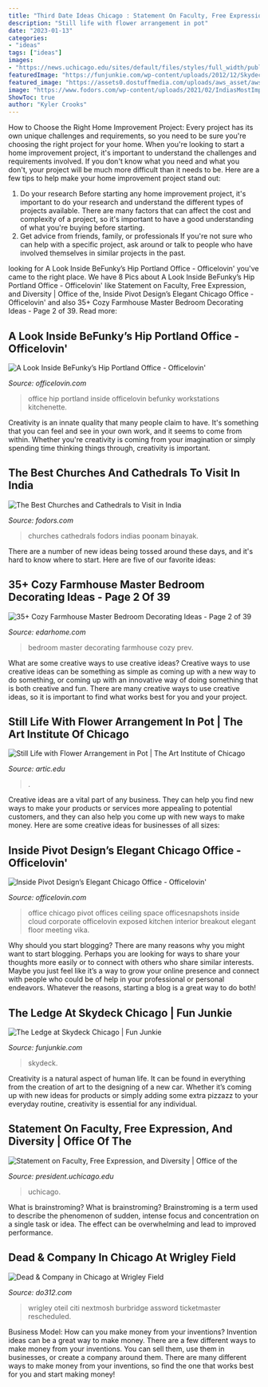 ```yaml
---
title: "Third Date Ideas Chicago : Statement On Faculty, Free Expression, And Diversity"
description: "Still life with flower arrangement in pot"
date: "2023-01-13"
categories:
- "ideas"
tags: ["ideas"]
images:
- "https://news.uchicago.edu/sites/default/files/styles/full_width/public/images/2020-02/Campaign1380.jpg"
featuredImage: "https://funjunkie.com/wp-content/uploads/2012/12/Skydeck-Chicago-2.jpg"
featured_image: "https://assets0.dostuffmedia.com/uploads/aws_asset/aws_asset/7417712/58aeb144-f6f0-48b4-a513-6a33defb92fa.jpg"
image: "https://www.fodors.com/wp-content/uploads/2021/02/IndiasMostImpressiveChurches__HERO_shutterstock_1886776519-1200x800.jpg"
ShowToc: true
author: "Kyler Crooks"
---
```



How to Choose the Right Home Improvement Project: Every project has its own unique challenges and requirements, so you need to be sure you're choosing the right project for your home.
When you're looking to start a home improvement project, it's important to understand the challenges and requirements involved. If you don't know what you need and what you don't, your project will be much more difficult than it needs to be. Here are a few tips to help make your home improvement project stand out:
1. Do your research
Before starting any home improvement project, it's important to do your research and understand the different types of projects available. There are many factors that can affect the cost and complexity of a project, so it's important to have a good understanding of what you're buying before starting.
2. Get advice from friends, family, or professionals
If you're not sure who can help with a specific project, ask around or talk to people who have involved themselves in similar projects in the past.

	

		
looking for A Look Inside BeFunky’s Hip Portland Office - Officelovin&#039; you've came to the right place. We have 8 Pics about A Look Inside BeFunky’s Hip Portland Office - Officelovin&#039; like Statement on Faculty, Free Expression, and Diversity | Office of the, Inside Pivot Design’s Elegant Chicago Office - Officelovin&#039; and also 35+ Cozy Farmhouse Master Bedroom Decorating Ideas - Page 2 of 39. Read more:
		
    
## A Look Inside BeFunky’s Hip Portland Office - Officelovin&#039;

<img loading=lazy src="http://www.officelovin.com/wp-content/uploads/2015/07/be_funky-21.jpg" onerror="this.onerror=null;this.src='https://tse4.mm.bing.net/th?id=OIP.bqrYED_otHbU4D66X4X_oQHaE8&amp;pid=15.1';" alt="A Look Inside BeFunky’s Hip Portland Office - Officelovin&#039;">

_Source: officelovin.com_

>office hip portland inside officelovin befunky workstations kitchenette. 

	

Creativity is an innate quality that many people claim to have. It's something that you can feel and see in your own work, and it seems to come from within. Whether you're creativity is coming from your imagination or simply spending time thinking things through, creativity is important.

    
## The Best Churches And Cathedrals To Visit In India

<img loading=lazy src="https://www.fodors.com/wp-content/uploads/2021/02/IndiasMostImpressiveChurches__HERO_shutterstock_1886776519-1200x800.jpg" onerror="this.onerror=null;this.src='https://tse3.mm.bing.net/th?id=OIP.pIeDM2T2AGA5ClKkgnZdnwHaE8&amp;pid=15.1';" alt="The Best Churches and Cathedrals to Visit in India">

_Source: fodors.com_

>churches cathedrals fodors indias poonam binayak. 

	

There are a number of new ideas being tossed around these days, and it's hard to know where to start. Here are five of our favorite ideas: 

    
## 35+ Cozy Farmhouse Master Bedroom Decorating Ideas - Page 2 Of 39

<img loading=lazy src="http://edarhome.com/wp-content/uploads/2018/05/Cozy-Farmhouse-Master-Bedroom-Decorating-Ideas-2.jpg" onerror="this.onerror=null;this.src='https://tse4.mm.bing.net/th?id=OIP.z-k7bKZFNcgLynXGead6qwHaKk&amp;pid=15.1';" alt="35+ Cozy Farmhouse Master Bedroom Decorating Ideas - Page 2 of 39">

_Source: edarhome.com_

>bedroom master decorating farmhouse cozy prev. 

	

What are some creative ways to use creative ideas?
Creative ways to use creative ideas can be something as simple as coming up with a new way to do something, or coming up with an innovative way of doing something that is both creative and fun. There are many creative ways to use creative ideas, so it is important to find what works best for you and your project.

    
## Still Life With Flower Arrangement In Pot | The Art Institute Of Chicago

<img loading=lazy src="https://www.artic.edu/iiif/2/e2487daa-567b-4354-4d8a-bcb4ae203250/full/1200,/0/default.jpg?w=1200&amp;h=800&amp;fit=crop" onerror="this.onerror=null;this.src='https://tse2.mm.bing.net/th?id=OIP.SJtJ6J9JMKHWdA_WqRmfpgHaJv&amp;pid=15.1';" alt="Still Life with Flower Arrangement in Pot | The Art Institute of Chicago">

_Source: artic.edu_

>. 

	

Creative ideas are a vital part of any business. They can help you find new ways to make your products or services more appealing to potential customers, and they can also help you come up with new ways to make money. Here are some creative ideas for businesses of all sizes: 

    
## Inside Pivot Design’s Elegant Chicago Office - Officelovin&#039;

<img loading=lazy src="http://www.officelovin.com/wp-content/uploads/2015/11/pivot-design-chicago-office-7.jpg" onerror="this.onerror=null;this.src='https://tse4.mm.bing.net/th?id=OIP.l2jc25mJEQ9eQQsN4O1GJwHaJ4&amp;pid=15.1';" alt="Inside Pivot Design’s Elegant Chicago Office - Officelovin&#039;">

_Source: officelovin.com_

>office chicago pivot offices ceiling space officesnapshots inside cloud corporate officelovin exposed kitchen interior breakout elegant floor meeting vika. 

	

Why should you start blogging?
There are many reasons why you might want to start blogging. Perhaps you are looking for ways to share your thoughts more easily or to connect with others who share similar interests. Maybe you just feel like it’s a way to grow your online presence and connect with people who could be of help in your professional or personal endeavors. Whatever the reasons, starting a blog is a great way to do both!

    
## The Ledge At Skydeck Chicago | Fun Junkie

<img loading=lazy src="https://funjunkie.com/wp-content/uploads/2012/12/Skydeck-Chicago-2.jpg" onerror="this.onerror=null;this.src='https://tse3.mm.bing.net/th?id=OIP.1jIlDrlufanF7swZjGbhvQHaLB&amp;pid=15.1';" alt="The Ledge at Skydeck Chicago | Fun Junkie">

_Source: funjunkie.com_

>skydeck. 

	

Creativity is a natural aspect of human life. It can be found in everything from the creation of art to the designing of a new car. Whether it’s coming up with new ideas for products or simply adding some extra pizzazz to your everyday routine, creativity is essential for any individual.

    
## Statement On Faculty, Free Expression, And Diversity | Office Of The

<img loading=lazy src="https://news.uchicago.edu/sites/default/files/styles/full_width/public/images/2020-02/Campaign1380.jpg" onerror="this.onerror=null;this.src='https://tse1.mm.bing.net/th?id=OIP.Xwm3UaTvS5N5tKMIKWUAJQHaEK&amp;pid=15.1';" alt="Statement on Faculty, Free Expression, and Diversity | Office of the">

_Source: president.uchicago.edu_

>uchicago. 

	

What is brainstroming?
What is brainstroming? Brainstroming is a term used to describe the phenomenon of sudden, intense focus and concentration on a single task or idea. The effect can be overwhelming and lead to improved performance.

    
## Dead &amp; Company In Chicago At Wrigley Field

<img loading=lazy src="https://assets0.dostuffmedia.com/uploads/aws_asset/aws_asset/7417712/58aeb144-f6f0-48b4-a513-6a33defb92fa.jpg" onerror="this.onerror=null;this.src='https://tse3.mm.bing.net/th?id=OIP.WeB3oigkQN34VvFtW8L9hQHaD4&amp;pid=15.1';" alt="Dead &amp; Company in Chicago at Wrigley Field">

_Source: do312.com_

>wrigley oteil citi nextmosh burbridge assword ticketmaster rescheduled. 

	

Business Model: How can you make money from your inventions?
Invention ideas can be a great way to make money. There are a few different ways to make money from your inventions. You can sell them, use them in businesses, or create a company around them. There are many different ways to make money from your inventions, so find the one that works best for you and start making money!

